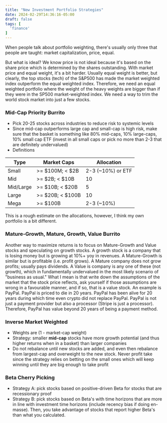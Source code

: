 ```yaml
---
title: "New Investment Portfolio Strategies"
date: 2024-02-29T14:36:16-05:00
draft: false
tags: [
  'finance'
]
---
```


When people talk about portfolio weighting, there's usually only three that people are taught: market capitalization, price, equal.

But what is ideal? We know price is not ideal because it's based on the share price which is determined by the shares outstanding. With market price and equal weight, it's a bit harder. Usually equal weight is better, but clearly, the top stocks (tech) of the S&P500 has made the market weighted index outperform the equal weighted index. Therefore, we need an equal weighted portfolio where the weight of the heavy weights are bigger than if they were in the SP500 market-weighted index. We need a way to trim the world stock market into just a few stocks.

### Mid-Cap Priority Burrito

- Pick 20-25 stocks across industries to reduce risk to systemic levels
- Since mid-cap outperforms large cap and small-cap is high risk, make sure that the basket is something like 80% mid-caps, 10% large-caps, 10% small cap ETF (invest in all small caps or pick no more than 2-3 that are definitely undervalued)
- Definitions

Type | Market Caps | Allocation
------ | ----------------- | -------------
Small | >= $100M; < $2B | 2-3 (~10%) or ETF
Mid | >= $2B; < $10B | 10
Mid/Large | >= $10B; < $20B | 5
Large | >= $20B; < $100B | 10
Mega | >= $100B | 2-3 (~10%)

This is a rough estimate on the allocations, however, I think my own portfolio is a bit different.

### Mature-Growth, Mature, Growth, Value Burrito

Another way to maximize returns is to focus on Mature-Growth and Value stocks and speculating on growth stocks. A growth stock is a company that is losing money but is growing at 10%+ yoy in revenues. A Mature-Growth is similar but is profitable (i.e. profit grows). A Mature company does not grow profits; usually pays dividends. A Value is company is any one of these (not growth), which in fundamentally undervalued in the most likely scenario of "business as usual." What I mean is that write down the assumptions of the market that the stock price reflects, ask yourself if those assumptions are wrong in a favourable manner, and if so, that is a value stock. An example is PayPal. PayPal is priced to die in 20 years. PayPal has been alive for 20 years during which time even crypto did not replace PayPal. PayPal is not just a payment provider but also a processor (Stripe is just a processor). Therefore, PayPal has value beyond 20 years of being a payment method.

### Inverse Market Weighted

- Weights are (1 - market-cap weight)
- Strategy: smaller **mid-cap** stocks have more growth potential (and thus higher returns when in a basket) than larger companies
- Do not rebalance until new stocks are added, and even then rebalance from largest-cap and overweight to the new stock. Never profit take since the strategy relies on betting on the small ones which will keep winning until they are big enough to take profit

### Beta Cherry Picking

- Strategy A: pick stocks based on positive-driven Beta for stocks that are recessionary proof
- Strategy B: pick stocks based on Beta's with time horizons that are more in line with investment time horizons (include recency bias if doing en-masse). Then, you take advantage of stocks that report higher Beta's than what you calculated.
